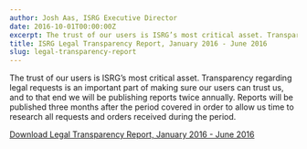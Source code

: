 ```yaml
---
author: Josh Aas, ISRG Executive Director
date: 2016-10-01T00:00:00Z
excerpt: The trust of our users is ISRG’s most critical asset. Transparency regarding legal requests is an important part of making sure our users can trust us, and to that end we will be publishing reports twice annually.
title: ISRG Legal Transparency Report, January 2016 - June 2016
slug: legal-transparency-report
---
```


The trust of our users is ISRG’s most critical asset. Transparency regarding legal requests is an important part of making sure our users can trust us, and to that end we will be publishing reports twice annually. Reports will be published three months after the period covered in order to allow us time to research all requests and orders received during the period.

[Download Legal Transparency Report, January 2016 - June 2016](/documents/ISRG-Legal-Transparency-Report-October-1-2016.pdf)